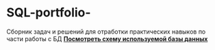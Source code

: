 # SQL-portfolio-
Сборник задач и решений для отработки практических навыков по части работы с БД
**[Посмотреть схему используемой базы данных](database_schema.md)**

